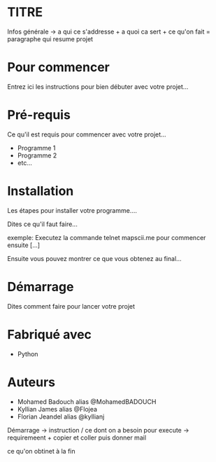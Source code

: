 # TITRE 

Infos générale -> a qui ce s'addresse + a quoi ca sert + ce qu'on fait = paragraphe qui resume projet 

# Pour commencer

Entrez ici les instructions pour bien débuter avec votre projet...


# Pré-requis

Ce qu'il est requis pour commencer avec votre projet...

- Programme 1
- Programme 2
- etc...

# Installation

Les étapes pour installer votre programme....

Dites ce qu'il faut faire...

exemple: Executez la commande telnet mapscii.me pour commencer ensuite [...]

Ensuite vous pouvez montrer ce que vous obtenez au final...

# Démarrage

Dites comment faire pour lancer votre projet

# Fabriqué avec

- Python

# Auteurs 

- Mohamed Badouch alias @MohamedBADOUCH
- Kyllian James alias @Flojea
- Florian Jeandel alias @kyllianj



Démarrage -> instruction / ce dont on a besoin pour execute -> requiremeent + copier et coller puis donner mail 

ce qu'on obtinet à la fin
